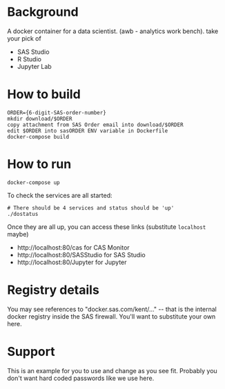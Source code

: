 # Background
A docker container for a data scientist. (awb - analytics work bench).  take your pick of
* SAS Studio
* R Studio
* Jupyter Lab

# How to build

    ORDER={6-digit-SAS-order-number}
    mkdir download/$ORDER
    copy attachment from SAS Order email into download/$ORDER
    edit $ORDER into sasORDER ENV variable in Dockerfile
    docker-compose build

# How to run

    docker-compose up

To check the services are all started:

    # There should be 4 services and status should be 'up'
    ./dostatus


    
Once they are all up, you can access these links (substitute `localhost` maybe)
* http://localhost:80/cas for CAS Monitor
* http://localhost:80/SASStudio for SAS Studio
* http://localhost:80/Jupyter for Jupyter

# Registry details
You may see references to "docker.sas.com/kent/..." -- that is the internal docker registry inside the SAS firewall.  You'll want to substitute your own here.

# Support
This is an example for you to use and change as you see fit.  Probably you don't want hard coded passwords like we use here.  



